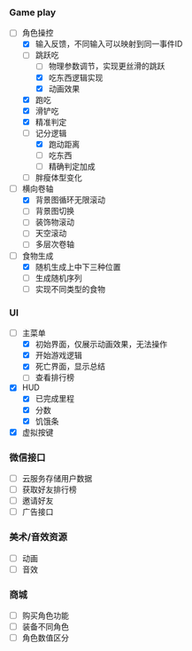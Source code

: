 ### Game play
- [ ] 角色操控
    - [x] 输入反馈，不同输入可以映射到同一事件ID
    - [ ] 跳跃吃
        - [ ] 物理参数调节，实现更丝滑的跳跃
        - [x] 吃东西逻辑实现
        - [x] 动画效果
    - [x] 跑吃
    - [x] 滑铲吃
    - [x] 精准判定
    - [ ] 记分逻辑
        - [x] 跑动距离
        - [ ] 吃东西
        - [ ] 精确判定加成
    - [ ] 胖瘦体型变化
- [ ] 横向卷轴
    - [x]  背景图循环无限滚动
    - [ ]  背景图切换
    - [ ]  装饰物滚动
    - [ ]  天空滚动
    - [ ]  多层次卷轴
- [ ]  食物生成
    - [x]  随机生成上中下三种位置
    - [ ]  生成随机序列
    - [ ]  实现不同类型的食物
### UI
- [ ] 主菜单
    - [x] 初始界面，仅展示动画效果，无法操作
    - [x] 开始游戏逻辑
    - [x] 死亡界面，显示总结
    - [ ] 查看排行榜
- [x] HUD
    - [x] 已完成里程
    - [x] 分数
    - [x] 饥饿条
- [x] 虚拟按键
### 微信接口
- [ ] 云服务存储用户数据
- [ ] 获取好友排行榜
- [ ] 邀请好友
- [ ] 广告接口
### 美术/音效资源
- [ ] 动画
- [ ] 音效
### 商城
- [ ] 购买角色功能
- [ ] 装备不同角色
- [ ] 角色数值区分
